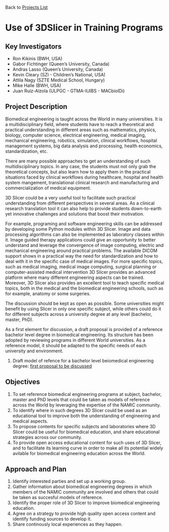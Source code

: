 Back to [Projects List](../../README.md#ProjectsList)

# Use of 3DSlicer in Training Programs

## Key Investigators

- Ron Kikinis (BWH, USA)
- Gabor Fichtinger (Queen’s University, Canada)
- Andras Lasso (Queen’s University, Canada)
- Kevin Cleary (SZI - Children’s National, USA)
- Attila Nagy (SZTE Medical School, Hungary)
- Mike Halle (BWH, USA)
- Juan Ruiz-Alzola (ULPGC - GTMA-IUIBS - MACbioIDi)

## Project Description

Biomedical engineering is taught across the World in many universities. It is a multidisciplinary field, where students have to reach a theoretical and practical understanding in different areas such as mathematics, physics, biology, computer science, electrical engineering, medical imaging, mechanical engineering, robotics, simulation, clinical workflows, hospital management systems, big data analysis and processing, health economics, standardization, etc.

There are many possible approaches to get an understanding of such multidisciplinary topics. In any case, the students must not only grab the theoretical concepts, but also learn how to apply them in the practical situations faced by clinical workflows during healthcare, hospital and health system mangement, translational clinical research and manufacturing and commercialization of medical equipment.

3D Slicer could be a very useful tool to facilitate such practical understanding from different perspectives in several areas. As a clinical research translation tool it can also help to provide students down-to-earth yet innovative challenges and solutions that boost their motivation.

For example, programing and software engineering skills can be addressed by developing some Python modules within 3D Slicer. Image and data processing algorithms can also be implemented as laboratory classes within it. Image guided therapy applications could give an opportunity to better understand and leverage the convergence of image computing, electric and mechanical engineering around practical problems. The available DICOM support shows in a practical way the need for standardization and how to deal with it in the specific case of medical images. For more specific topics, such as medical imaging, medical image computing, surgical planning or computer-assisted medical intervention 3D Slicer provides an advanced platform where many different engineering aspects can be trained. Moreover, 3D Slicer also provides an excellent tool to teach specific medical topics, both in the medical and the biomedical engineering schools, such as for example, anatomy or some surgeries.

The discussion should be kept as open as possible. Some universities might benefit by using Slicer in only one specific subject, while others could do it for different subjects across a university degree at any level (bachelor, master, PhD). 

As a first element for discussion, a draft proposal is provided of a reference bachelor level degree in biomedical engineering. Its structure has been adopted by reviewing programs in different World universities. As a reference model, it should be adapted to the specific needs of each university and environment.

1. Draft model of refence for a bachelor level beiomedical engineering degree: [first proposal to be discussed](Subjects_First_Proposal.pdf)

## Objectives

1. To set reference biomedical engineering programs at subject, bachelor, master and PhD levels that could be taken as models of reference across the World by leveraging the expertise of the NAMIC community.
2. To identify where in such degrees 3D Slicer could be used as an educational tool to improve both the understanding of engineering and medical aspects.
3. To propose contents for specific subjects and laboratories where 3D Slicer could be useful for biomedical education, and share educational strategies across our community.
4. To provide open access educational content for such uses of 3D Slicer, and to facilitate its learning curve in order to make all its potential widely avilable for biomedical engineering education across the World.

## Approach and Plan

1. Identify interested parties and set up a working group.
2. Gather information about biomedical engineering degrees in which members of the NAMIC community are involved and others that could be taken as succesful models of reference.
3. Identify the proper role of 3D Slicer to improve biomedical engineering education.
4. Agree on a strategy to provide high quality open access content and identify funding sources to develop it.
5. Share continously local experiences as they happen.

